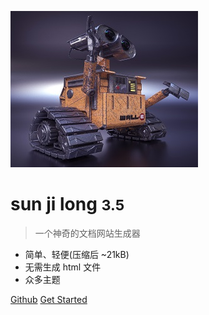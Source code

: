![logo](1.jpg)

# sun ji long <small>3.5</small>

>一个神奇的文档网站生成器

- 简单、轻便(压缩后 ~21kB)
- 无需生成 html 文件
- 众多主题

[Github](http://github.com/docsifyjs/docsify/)
[Get Started](README)